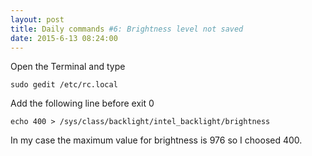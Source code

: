 ```yaml
---
layout: post
title: Daily commands #6: Brightness level not saved
date: 2015-6-13 08:24:00
---
```


Open the Terminal and type
~~~~~~~~~~~~~~~~~~~~~~~~~~~~~~~~~~~~~~~~~~~~~~~~~~~~~~~~~~~~~~~~~~~~~~~~~~~~~~~~
sudo gedit /etc/rc.local
~~~~~~~~~~~~~~~~~~~~~~~~~~~~~~~~~~~~~~~~~~~~~~~~~~~~~~~~~~~~~~~~~~~~~~~~~~~~~~~~

Add the following line before exit 0
~~~~~~~~~~~~~~~~~~~~~~~~~~~~~~~~~~~~~~~~~~~~~~~~~~~~~~~~~~~~~~~~~~~~~~~~~~~~~~~~
echo 400 > /sys/class/backlight/intel_backlight/brightness
~~~~~~~~~~~~~~~~~~~~~~~~~~~~~~~~~~~~~~~~~~~~~~~~~~~~~~~~~~~~~~~~~~~~~~~~~~~~~~~~

In my case the maximum value for brightness is 976 so I choosed 400.